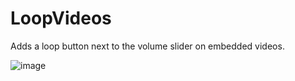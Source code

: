 # LoopVideos

Adds a loop button next to the volume slider on embedded videos.

![image](https://github.com/Vendicated/Vencord/assets/55940580/04b82169-1458-487a-847a-716f0ba0ec4f)

